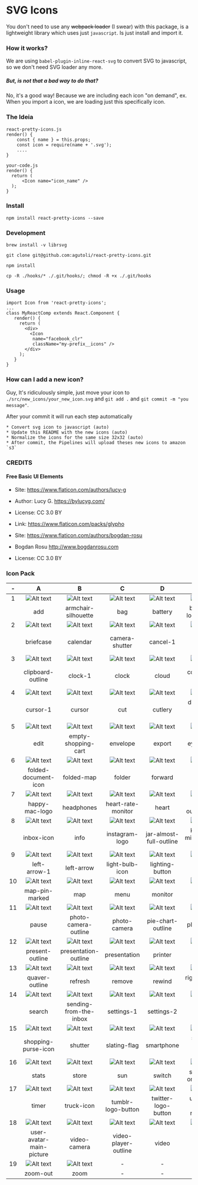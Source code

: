 # SVG Icons

You don't need to use any ~~webpack loader~~ (I swear) with this package, is a lightweight library which uses just `javascript`. Is just install and import it.

### How it works?

We are using `babel-plugin-inline-react-svg` to convert SVG to javascript, so we don't need SVG loader any more.

##### But, is not that a bad way to do that?
No, it's a good way! Because we are including each icon "on demand", ex. When you import a icon, we are loading just this specifically icon.

### The Ideia

    react-pretty-icons.js
    render() {
        const { name } = this.props;
        const icon = require(name + '.svg');
        ....
    }

    your-code.js
    render() {
      return (
          <Icon name="icon_name" />
      );
    }

### Install

`npm install react-pretty-icons --save`

### Development
`brew install -v librsvg`

`git clone git@github.com:agutoli/react-pretty-icons.git`

`npm install`

`cp -R ./hooks/* ./.git/hooks/; chmod -R +x ./.git/hooks`

### Usage

    import Icon from 'react-pretty-icons';
    ...
    class MyReactComp extends React.Component {
       render() {
         return (
           <div>
             <Icon
              name="facebook_clr"
              className="my-prefix__icons" />
           </div>   
         );
       }
    }

### How can I add a new icon?

Guy, It's ridiculously simple, just move your icon to `./src/new_icons/your_new_icon.svg` and `git add .` and `git commit -m "you message"`.

After your commit it will run each step automatically

    * Convert svg icon to javascript (auto)
    * Update this README with the new icons (auto)
    * Normalize the icons for the same size 32x32 (auto)
    * After commit, the Pipelines will upload theses new icons to amazon `s3`


### CREDITS
#### Free Basic UI Elements

* Site: https://www.flaticon.com/authors/lucy-g
* Author: Lucy G. https://bylucyg.com/
* License: CC 3.0 BY

* Link: https://www.flaticon.com/packs/glypho
* Site: https://www.flaticon.com/authors/bogdan-rosu
* Bogdan Rosu http://www.bogdanrosu.com
* License: CC 3.0 BY 


### Icon Pack
|   -  |   A   |   B   |   C   |   D   |   E   |   F   |   G   |
| :---:| :---: | :---: | :---: | :---: | :---: | :---: | :---: |
| 1 | ![Alt text](http://s3.amazonaws.com/react-pretty-icons/__react-pretty-icons__/add.svg.png "add.svg") | ![Alt text](http://s3.amazonaws.com/react-pretty-icons/__react-pretty-icons__/armchair-silhouette.svg.png "armchair-silhouette.svg") | ![Alt text](http://s3.amazonaws.com/react-pretty-icons/__react-pretty-icons__/bag.svg.png "bag.svg") | ![Alt text](http://s3.amazonaws.com/react-pretty-icons/__react-pretty-icons__/battery.svg.png "battery.svg") | ![Alt text](http://s3.amazonaws.com/react-pretty-icons/__react-pretty-icons__/behance-logo-button.svg.png "behance-logo-button.svg") | ![Alt text](http://s3.amazonaws.com/react-pretty-icons/__react-pretty-icons__/bell-ringing.svg.png "bell-ringing.svg") | ![Alt text](http://s3.amazonaws.com/react-pretty-icons/__react-pretty-icons__/bell.svg.png "bell.svg") | ![Alt text](http://s3.amazonaws.com/react-pretty-icons/__react-pretty-icons__/bluetooth.svg.png "bluetooth.svg") | ![Alt text](http://s3.amazonaws.com/react-pretty-icons/__react-pretty-icons__/bookmark.svg.png "bookmark.svg") | 
| &nbsp; | add | armchair-silhouette | bag | battery | behance-logo-button | bell-ringing | bell | bluetooth | bookmark | 
| 2 | ![Alt text](http://s3.amazonaws.com/react-pretty-icons/__react-pretty-icons__/briefcase.svg.png "briefcase.svg") | ![Alt text](http://s3.amazonaws.com/react-pretty-icons/__react-pretty-icons__/calendar.svg.png "calendar.svg") | ![Alt text](http://s3.amazonaws.com/react-pretty-icons/__react-pretty-icons__/camera-shutter.svg.png "camera-shutter.svg") | ![Alt text](http://s3.amazonaws.com/react-pretty-icons/__react-pretty-icons__/cancel-1.svg.png "cancel-1.svg") | ![Alt text](http://s3.amazonaws.com/react-pretty-icons/__react-pretty-icons__/cancel.svg.png "cancel.svg") | ![Alt text](http://s3.amazonaws.com/react-pretty-icons/__react-pretty-icons__/checkbox-pen-outline.svg.png "checkbox-pen-outline.svg") | ![Alt text](http://s3.amazonaws.com/react-pretty-icons/__react-pretty-icons__/chronometer-outline.svg.png "chronometer-outline.svg") | ![Alt text](http://s3.amazonaws.com/react-pretty-icons/__react-pretty-icons__/clip.svg.png "clip.svg") | ![Alt text](http://s3.amazonaws.com/react-pretty-icons/__react-pretty-icons__/clipboard-icon.svg.png "clipboard-icon.svg") | 
| &nbsp; | briefcase | calendar | camera-shutter | cancel-1 | cancel | checkbox-pen-outline | chronometer-outline | clip | clipboard-icon | 
| 3 | ![Alt text](http://s3.amazonaws.com/react-pretty-icons/__react-pretty-icons__/clipboard-outline.svg.png "clipboard-outline.svg") | ![Alt text](http://s3.amazonaws.com/react-pretty-icons/__react-pretty-icons__/clock-1.svg.png "clock-1.svg") | ![Alt text](http://s3.amazonaws.com/react-pretty-icons/__react-pretty-icons__/clock.svg.png "clock.svg") | ![Alt text](http://s3.amazonaws.com/react-pretty-icons/__react-pretty-icons__/cloud.svg.png "cloud.svg") | ![Alt text](http://s3.amazonaws.com/react-pretty-icons/__react-pretty-icons__/coffe-cup-outline.svg.png "coffe-cup-outline.svg") | ![Alt text](http://s3.amazonaws.com/react-pretty-icons/__react-pretty-icons__/compact-disc-icon.svg.png "compact-disc-icon.svg") | ![Alt text](http://s3.amazonaws.com/react-pretty-icons/__react-pretty-icons__/computer-screens-icons.svg.png "computer-screens-icons.svg") | ![Alt text](http://s3.amazonaws.com/react-pretty-icons/__react-pretty-icons__/correct.svg.png "correct.svg") | ![Alt text](http://s3.amazonaws.com/react-pretty-icons/__react-pretty-icons__/credit-card.svg.png "credit-card.svg") | 
| &nbsp; | clipboard-outline | clock-1 | clock | cloud | coffe-cup-outline | compact-disc-icon | computer-screens-icons | correct | credit-card | 
| 4 | ![Alt text](http://s3.amazonaws.com/react-pretty-icons/__react-pretty-icons__/cursor-1.svg.png "cursor-1.svg") | ![Alt text](http://s3.amazonaws.com/react-pretty-icons/__react-pretty-icons__/cursor.svg.png "cursor.svg") | ![Alt text](http://s3.amazonaws.com/react-pretty-icons/__react-pretty-icons__/cut.svg.png "cut.svg") | ![Alt text](http://s3.amazonaws.com/react-pretty-icons/__react-pretty-icons__/cutlery.svg.png "cutlery.svg") | ![Alt text](http://s3.amazonaws.com/react-pretty-icons/__react-pretty-icons__/directions-signs-outlines.svg.png "directions-signs-outlines.svg") | ![Alt text](http://s3.amazonaws.com/react-pretty-icons/__react-pretty-icons__/down-arrow.svg.png "down-arrow.svg") | ![Alt text](http://s3.amazonaws.com/react-pretty-icons/__react-pretty-icons__/download.svg.png "download.svg") | ![Alt text](http://s3.amazonaws.com/react-pretty-icons/__react-pretty-icons__/downloading-action.svg.png "downloading-action.svg") | ![Alt text](http://s3.amazonaws.com/react-pretty-icons/__react-pretty-icons__/dribble-logo-button.svg.png "dribble-logo-button.svg") | 
| &nbsp; | cursor-1 | cursor | cut | cutlery | directions-signs-outlines | down-arrow | download | downloading-action | dribble-logo-button | 
| 5 | ![Alt text](http://s3.amazonaws.com/react-pretty-icons/__react-pretty-icons__/edit.svg.png "edit.svg") | ![Alt text](http://s3.amazonaws.com/react-pretty-icons/__react-pretty-icons__/empty-shopping-cart.svg.png "empty-shopping-cart.svg") | ![Alt text](http://s3.amazonaws.com/react-pretty-icons/__react-pretty-icons__/envelope.svg.png "envelope.svg") | ![Alt text](http://s3.amazonaws.com/react-pretty-icons/__react-pretty-icons__/export.svg.png "export.svg") | ![Alt text](http://s3.amazonaws.com/react-pretty-icons/__react-pretty-icons__/eye-button.svg.png "eye-button.svg") | ![Alt text](http://s3.amazonaws.com/react-pretty-icons/__react-pretty-icons__/facebook-logo-button.svg.png "facebook-logo-button.svg") | ![Alt text](http://s3.amazonaws.com/react-pretty-icons/__react-pretty-icons__/favorite.svg.png "favorite.svg") | ![Alt text](http://s3.amazonaws.com/react-pretty-icons/__react-pretty-icons__/file.svg.png "file.svg") | ![Alt text](http://s3.amazonaws.com/react-pretty-icons/__react-pretty-icons__/flask-outline.svg.png "flask-outline.svg") | 
| &nbsp; | edit | empty-shopping-cart | envelope | export | eye-button | facebook-logo-button | favorite | file | flask-outline | 
| 6 | ![Alt text](http://s3.amazonaws.com/react-pretty-icons/__react-pretty-icons__/folded-document-icon.svg.png "folded-document-icon.svg") | ![Alt text](http://s3.amazonaws.com/react-pretty-icons/__react-pretty-icons__/folded-map.svg.png "folded-map.svg") | ![Alt text](http://s3.amazonaws.com/react-pretty-icons/__react-pretty-icons__/folder.svg.png "folder.svg") | ![Alt text](http://s3.amazonaws.com/react-pretty-icons/__react-pretty-icons__/forward.svg.png "forward.svg") | ![Alt text](http://s3.amazonaws.com/react-pretty-icons/__react-pretty-icons__/gallery.svg.png "gallery.svg") | ![Alt text](http://s3.amazonaws.com/react-pretty-icons/__react-pretty-icons__/gamepad.svg.png "gamepad.svg") | ![Alt text](http://s3.amazonaws.com/react-pretty-icons/__react-pretty-icons__/garbage.svg.png "garbage.svg") | ![Alt text](http://s3.amazonaws.com/react-pretty-icons/__react-pretty-icons__/globe-outline.svg.png "globe-outline.svg") | ![Alt text](http://s3.amazonaws.com/react-pretty-icons/__react-pretty-icons__/google-plus-logo-button.svg.png "google-plus-logo-button.svg") | 
| &nbsp; | folded-document-icon | folded-map | folder | forward | gallery | gamepad | garbage | globe-outline | google-plus-logo-button | 
| 7 | ![Alt text](http://s3.amazonaws.com/react-pretty-icons/__react-pretty-icons__/happy-mac-logo.svg.png "happy-mac-logo.svg") | ![Alt text](http://s3.amazonaws.com/react-pretty-icons/__react-pretty-icons__/headphones.svg.png "headphones.svg") | ![Alt text](http://s3.amazonaws.com/react-pretty-icons/__react-pretty-icons__/heart-rate-monitor.svg.png "heart-rate-monitor.svg") | ![Alt text](http://s3.amazonaws.com/react-pretty-icons/__react-pretty-icons__/heart.svg.png "heart.svg") | ![Alt text](http://s3.amazonaws.com/react-pretty-icons/__react-pretty-icons__/hearts-outline-icon.svg.png "hearts-outline-icon.svg") | ![Alt text](http://s3.amazonaws.com/react-pretty-icons/__react-pretty-icons__/help.svg.png "help.svg") | ![Alt text](http://s3.amazonaws.com/react-pretty-icons/__react-pretty-icons__/home.svg.png "home.svg") | ![Alt text](http://s3.amazonaws.com/react-pretty-icons/__react-pretty-icons__/hourglass.svg.png "hourglass.svg") | ![Alt text](http://s3.amazonaws.com/react-pretty-icons/__react-pretty-icons__/house-outline.svg.png "house-outline.svg") | 
| &nbsp; | happy-mac-logo | headphones | heart-rate-monitor | heart | hearts-outline-icon | help | home | hourglass | house-outline | 
| 8 | ![Alt text](http://s3.amazonaws.com/react-pretty-icons/__react-pretty-icons__/inbox-icon.svg.png "inbox-icon.svg") | ![Alt text](http://s3.amazonaws.com/react-pretty-icons/__react-pretty-icons__/info.svg.png "info.svg") | ![Alt text](http://s3.amazonaws.com/react-pretty-icons/__react-pretty-icons__/instagram-logo.svg.png "instagram-logo.svg") | ![Alt text](http://s3.amazonaws.com/react-pretty-icons/__react-pretty-icons__/jar-almost-full-outline.svg.png "jar-almost-full-outline.svg") | ![Alt text](http://s3.amazonaws.com/react-pretty-icons/__react-pretty-icons__/karaoke-microphone-icon.svg.png "karaoke-microphone-icon.svg") | ![Alt text](http://s3.amazonaws.com/react-pretty-icons/__react-pretty-icons__/laptop-icon.svg.png "laptop-icon.svg") | ![Alt text](http://s3.amazonaws.com/react-pretty-icons/__react-pretty-icons__/layer.svg.png "layer.svg") | ![Alt text](http://s3.amazonaws.com/react-pretty-icons/__react-pretty-icons__/layers-icon.svg.png "layers-icon.svg") | ![Alt text](http://s3.amazonaws.com/react-pretty-icons/__react-pretty-icons__/layout.svg.png "layout.svg") | 
| &nbsp; | inbox-icon | info | instagram-logo | jar-almost-full-outline | karaoke-microphone-icon | laptop-icon | layer | layers-icon | layout | 
| 9 | ![Alt text](http://s3.amazonaws.com/react-pretty-icons/__react-pretty-icons__/left-arrow-1.svg.png "left-arrow-1.svg") | ![Alt text](http://s3.amazonaws.com/react-pretty-icons/__react-pretty-icons__/left-arrow.svg.png "left-arrow.svg") | ![Alt text](http://s3.amazonaws.com/react-pretty-icons/__react-pretty-icons__/light-bulb-icon.svg.png "light-bulb-icon.svg") | ![Alt text](http://s3.amazonaws.com/react-pretty-icons/__react-pretty-icons__/lighting-button.svg.png "lighting-button.svg") | ![Alt text](http://s3.amazonaws.com/react-pretty-icons/__react-pretty-icons__/lightning.svg.png "lightning.svg") | ![Alt text](http://s3.amazonaws.com/react-pretty-icons/__react-pretty-icons__/link.svg.png "link.svg") | ![Alt text](http://s3.amazonaws.com/react-pretty-icons/__react-pretty-icons__/linkedin-logo-button.svg.png "linkedin-logo-button.svg") | ![Alt text](http://s3.amazonaws.com/react-pretty-icons/__react-pretty-icons__/logout.svg.png "logout.svg") | ![Alt text](http://s3.amazonaws.com/react-pretty-icons/__react-pretty-icons__/magnet.svg.png "magnet.svg") | 
| &nbsp; | left-arrow-1 | left-arrow | light-bulb-icon | lighting-button | lightning | link | linkedin-logo-button | logout | magnet | 
| 10 | ![Alt text](http://s3.amazonaws.com/react-pretty-icons/__react-pretty-icons__/map-pin-marked.svg.png "map-pin-marked.svg") | ![Alt text](http://s3.amazonaws.com/react-pretty-icons/__react-pretty-icons__/map.svg.png "map.svg") | ![Alt text](http://s3.amazonaws.com/react-pretty-icons/__react-pretty-icons__/menu.svg.png "menu.svg") | ![Alt text](http://s3.amazonaws.com/react-pretty-icons/__react-pretty-icons__/monitor.svg.png "monitor.svg") | ![Alt text](http://s3.amazonaws.com/react-pretty-icons/__react-pretty-icons__/moon.svg.png "moon.svg") | ![Alt text](http://s3.amazonaws.com/react-pretty-icons/__react-pretty-icons__/nut-icon.svg.png "nut-icon.svg") | ![Alt text](http://s3.amazonaws.com/react-pretty-icons/__react-pretty-icons__/old-fashion-briefcase.svg.png "old-fashion-briefcase.svg") | ![Alt text](http://s3.amazonaws.com/react-pretty-icons/__react-pretty-icons__/padnote.svg.png "padnote.svg") | ![Alt text](http://s3.amazonaws.com/react-pretty-icons/__react-pretty-icons__/paint.svg.png "paint.svg") | 
| &nbsp; | map-pin-marked | map | menu | monitor | moon | nut-icon | old-fashion-briefcase | padnote | paint | 
| 11 | ![Alt text](http://s3.amazonaws.com/react-pretty-icons/__react-pretty-icons__/pause.svg.png "pause.svg") | ![Alt text](http://s3.amazonaws.com/react-pretty-icons/__react-pretty-icons__/photo-camera-outline.svg.png "photo-camera-outline.svg") | ![Alt text](http://s3.amazonaws.com/react-pretty-icons/__react-pretty-icons__/photo-camera.svg.png "photo-camera.svg") | ![Alt text](http://s3.amazonaws.com/react-pretty-icons/__react-pretty-icons__/pie-chart-outline.svg.png "pie-chart-outline.svg") | ![Alt text](http://s3.amazonaws.com/react-pretty-icons/__react-pretty-icons__/placeholder.svg.png "placeholder.svg") | ![Alt text](http://s3.amazonaws.com/react-pretty-icons/__react-pretty-icons__/play-button.svg.png "play-button.svg") | ![Alt text](http://s3.amazonaws.com/react-pretty-icons/__react-pretty-icons__/power-button-outline.svg.png "power-button-outline.svg") | ![Alt text](http://s3.amazonaws.com/react-pretty-icons/__react-pretty-icons__/power-cord.svg.png "power-cord.svg") | ![Alt text](http://s3.amazonaws.com/react-pretty-icons/__react-pretty-icons__/power.svg.png "power.svg") | 
| &nbsp; | pause | photo-camera-outline | photo-camera | pie-chart-outline | placeholder | play-button | power-button-outline | power-cord | power | 
| 12 | ![Alt text](http://s3.amazonaws.com/react-pretty-icons/__react-pretty-icons__/present-outline.svg.png "present-outline.svg") | ![Alt text](http://s3.amazonaws.com/react-pretty-icons/__react-pretty-icons__/presentation-outline.svg.png "presentation-outline.svg") | ![Alt text](http://s3.amazonaws.com/react-pretty-icons/__react-pretty-icons__/presentation.svg.png "presentation.svg") | ![Alt text](http://s3.amazonaws.com/react-pretty-icons/__react-pretty-icons__/printer.svg.png "printer.svg") | ![Alt text](http://s3.amazonaws.com/react-pretty-icons/__react-pretty-icons__/profile.svg.png "profile.svg") | ![Alt text](http://s3.amazonaws.com/react-pretty-icons/__react-pretty-icons__/prohibition.svg.png "prohibition.svg") | ![Alt text](http://s3.amazonaws.com/react-pretty-icons/__react-pretty-icons__/push-pin.svg.png "push-pin.svg") | ![Alt text](http://s3.amazonaws.com/react-pretty-icons/__react-pretty-icons__/puzzle.svg.png "puzzle.svg") | ![Alt text](http://s3.amazonaws.com/react-pretty-icons/__react-pretty-icons__/pyre-silhouette.svg.png "pyre-silhouette.svg") | 
| &nbsp; | present-outline | presentation-outline | presentation | printer | profile | prohibition | push-pin | puzzle | pyre-silhouette | 
| 13 | ![Alt text](http://s3.amazonaws.com/react-pretty-icons/__react-pretty-icons__/quaver-outline.svg.png "quaver-outline.svg") | ![Alt text](http://s3.amazonaws.com/react-pretty-icons/__react-pretty-icons__/refresh.svg.png "refresh.svg") | ![Alt text](http://s3.amazonaws.com/react-pretty-icons/__react-pretty-icons__/remove.svg.png "remove.svg") | ![Alt text](http://s3.amazonaws.com/react-pretty-icons/__react-pretty-icons__/rewind.svg.png "rewind.svg") | ![Alt text](http://s3.amazonaws.com/react-pretty-icons/__react-pretty-icons__/right-arrow-1.svg.png "right-arrow-1.svg") | ![Alt text](http://s3.amazonaws.com/react-pretty-icons/__react-pretty-icons__/right-arrow.svg.png "right-arrow.svg") | ![Alt text](http://s3.amazonaws.com/react-pretty-icons/__react-pretty-icons__/rocket-icon.svg.png "rocket-icon.svg") | ![Alt text](http://s3.amazonaws.com/react-pretty-icons/__react-pretty-icons__/rocket-launch.svg.png "rocket-launch.svg") | ![Alt text](http://s3.amazonaws.com/react-pretty-icons/__react-pretty-icons__/screen.svg.png "screen.svg") | 
| &nbsp; | quaver-outline | refresh | remove | rewind | right-arrow-1 | right-arrow | rocket-icon | rocket-launch | screen | 
| 14 | ![Alt text](http://s3.amazonaws.com/react-pretty-icons/__react-pretty-icons__/search.svg.png "search.svg") | ![Alt text](http://s3.amazonaws.com/react-pretty-icons/__react-pretty-icons__/sending-from-the-inbox.svg.png "sending-from-the-inbox.svg") | ![Alt text](http://s3.amazonaws.com/react-pretty-icons/__react-pretty-icons__/settings-1.svg.png "settings-1.svg") | ![Alt text](http://s3.amazonaws.com/react-pretty-icons/__react-pretty-icons__/settings-2.svg.png "settings-2.svg") | ![Alt text](http://s3.amazonaws.com/react-pretty-icons/__react-pretty-icons__/settings.svg.png "settings.svg") | ![Alt text](http://s3.amazonaws.com/react-pretty-icons/__react-pretty-icons__/share.svg.png "share.svg") | ![Alt text](http://s3.amazonaws.com/react-pretty-icons/__react-pretty-icons__/sharing-interface.svg.png "sharing-interface.svg") | ![Alt text](http://s3.amazonaws.com/react-pretty-icons/__react-pretty-icons__/shield.svg.png "shield.svg") | ![Alt text](http://s3.amazonaws.com/react-pretty-icons/__react-pretty-icons__/shopping-cart.svg.png "shopping-cart.svg") | 
| &nbsp; | search | sending-from-the-inbox | settings-1 | settings-2 | settings | share | sharing-interface | shield | shopping-cart | 
| 15 | ![Alt text](http://s3.amazonaws.com/react-pretty-icons/__react-pretty-icons__/shopping-purse-icon.svg.png "shopping-purse-icon.svg") | ![Alt text](http://s3.amazonaws.com/react-pretty-icons/__react-pretty-icons__/shutter.svg.png "shutter.svg") | ![Alt text](http://s3.amazonaws.com/react-pretty-icons/__react-pretty-icons__/slating-flag.svg.png "slating-flag.svg") | ![Alt text](http://s3.amazonaws.com/react-pretty-icons/__react-pretty-icons__/smartphone.svg.png "smartphone.svg") | ![Alt text](http://s3.amazonaws.com/react-pretty-icons/__react-pretty-icons__/speech-bubble-outline.svg.png "speech-bubble-outline.svg") | ![Alt text](http://s3.amazonaws.com/react-pretty-icons/__react-pretty-icons__/speech-bubble.svg.png "speech-bubble.svg") | ![Alt text](http://s3.amazonaws.com/react-pretty-icons/__react-pretty-icons__/speech-bubbles-outline.svg.png "speech-bubbles-outline.svg") | ![Alt text](http://s3.amazonaws.com/react-pretty-icons/__react-pretty-icons__/speedometer.svg.png "speedometer.svg") | ![Alt text](http://s3.amazonaws.com/react-pretty-icons/__react-pretty-icons__/star-button.svg.png "star-button.svg") | 
| &nbsp; | shopping-purse-icon | shutter | slating-flag | smartphone | speech-bubble-outline | speech-bubble | speech-bubbles-outline | speedometer | star-button | 
| 16 | ![Alt text](http://s3.amazonaws.com/react-pretty-icons/__react-pretty-icons__/stats.svg.png "stats.svg") | ![Alt text](http://s3.amazonaws.com/react-pretty-icons/__react-pretty-icons__/store.svg.png "store.svg") | ![Alt text](http://s3.amazonaws.com/react-pretty-icons/__react-pretty-icons__/sun.svg.png "sun.svg") | ![Alt text](http://s3.amazonaws.com/react-pretty-icons/__react-pretty-icons__/switch.svg.png "switch.svg") | ![Alt text](http://s3.amazonaws.com/react-pretty-icons/__react-pretty-icons__/switches-on-and-off.svg.png "switches-on-and-off.svg") | ![Alt text](http://s3.amazonaws.com/react-pretty-icons/__react-pretty-icons__/tag.svg.png "tag.svg") | ![Alt text](http://s3.amazonaws.com/react-pretty-icons/__react-pretty-icons__/target.svg.png "target.svg") | ![Alt text](http://s3.amazonaws.com/react-pretty-icons/__react-pretty-icons__/telephone-outline.svg.png "telephone-outline.svg") | ![Alt text](http://s3.amazonaws.com/react-pretty-icons/__react-pretty-icons__/timer-silhouette.svg.png "timer-silhouette.svg") | 
| &nbsp; | stats | store | sun | switch | switches-on-and-off | tag | target | telephone-outline | timer-silhouette | 
| 17 | ![Alt text](http://s3.amazonaws.com/react-pretty-icons/__react-pretty-icons__/timer.svg.png "timer.svg") | ![Alt text](http://s3.amazonaws.com/react-pretty-icons/__react-pretty-icons__/truck-icon.svg.png "truck-icon.svg") | ![Alt text](http://s3.amazonaws.com/react-pretty-icons/__react-pretty-icons__/tumblr-logo-button.svg.png "tumblr-logo-button.svg") | ![Alt text](http://s3.amazonaws.com/react-pretty-icons/__react-pretty-icons__/twitter-logo-button.svg.png "twitter-logo-button.svg") | ![Alt text](http://s3.amazonaws.com/react-pretty-icons/__react-pretty-icons__/umbrella-and-raindrops.svg.png "umbrella-and-raindrops.svg") | ![Alt text](http://s3.amazonaws.com/react-pretty-icons/__react-pretty-icons__/unlock.svg.png "unlock.svg") | ![Alt text](http://s3.amazonaws.com/react-pretty-icons/__react-pretty-icons__/up-arrow.svg.png "up-arrow.svg") | ![Alt text](http://s3.amazonaws.com/react-pretty-icons/__react-pretty-icons__/upload.svg.png "upload.svg") | ![Alt text](http://s3.amazonaws.com/react-pretty-icons/__react-pretty-icons__/uploading-archive.svg.png "uploading-archive.svg") | 
| &nbsp; | timer | truck-icon | tumblr-logo-button | twitter-logo-button | umbrella-and-raindrops | unlock | up-arrow | upload | uploading-archive | 
| 18 | ![Alt text](http://s3.amazonaws.com/react-pretty-icons/__react-pretty-icons__/user-avatar-main-picture.svg.png "user-avatar-main-picture.svg") | ![Alt text](http://s3.amazonaws.com/react-pretty-icons/__react-pretty-icons__/video-camera.svg.png "video-camera.svg") | ![Alt text](http://s3.amazonaws.com/react-pretty-icons/__react-pretty-icons__/video-player-outline.svg.png "video-player-outline.svg") | ![Alt text](http://s3.amazonaws.com/react-pretty-icons/__react-pretty-icons__/video.svg.png "video.svg") | ![Alt text](http://s3.amazonaws.com/react-pretty-icons/__react-pretty-icons__/visible.svg.png "visible.svg") | ![Alt text](http://s3.amazonaws.com/react-pretty-icons/__react-pretty-icons__/voice-recorder.svg.png "voice-recorder.svg") | ![Alt text](http://s3.amazonaws.com/react-pretty-icons/__react-pretty-icons__/volume.svg.png "volume.svg") | ![Alt text](http://s3.amazonaws.com/react-pretty-icons/__react-pretty-icons__/waiting.svg.png "waiting.svg") | ![Alt text](http://s3.amazonaws.com/react-pretty-icons/__react-pretty-icons__/wifi.svg.png "wifi.svg") | 
| &nbsp; | user-avatar-main-picture | video-camera | video-player-outline | video | visible | voice-recorder | volume | waiting | wifi | 
| 19 | ![Alt text](http://s3.amazonaws.com/react-pretty-icons/__react-pretty-icons__/zoom-out.svg.png "zoom-out.svg") | ![Alt text](http://s3.amazonaws.com/react-pretty-icons/__react-pretty-icons__/zoom.svg.png "zoom.svg") |  - | - | - | - | - | - | - |
 | &nbsp; | zoom-out | zoom |  - | - | - | - | - | - | - |